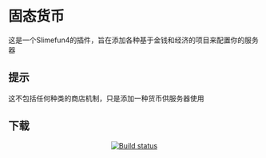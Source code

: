 # 固态货币
这是一个Slimefun4的插件，旨在添加各种基于金钱和经济的项目来配置你的服务器

## 提示
这不包括任何种类的商店机制，只是添加一种货币供服务器使用

## 下载
<p align="center">
  <a href="https://builds.guizhanss.net/haiman233/Money-and-Things-SLIMEFUN-CN/main">
    <img src="https://builds.guizhanss.net/f/haiman233/Money-and-Things-SLIMEFUN-CN/main/badge.svg" alt="Build status"/>
  </a>
</p>

